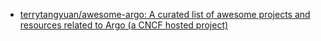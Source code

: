 - [terrytangyuan/awesome-argo: A curated list of awesome projects and resources related to Argo (a CNCF hosted project)](https://github.com/terrytangyuan/awesome-argo)